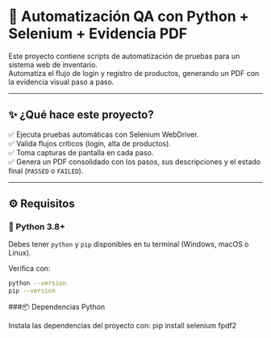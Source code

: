 # 🚀 Automatización QA con Python + Selenium + Evidencia PDF

Este proyecto contiene scripts de automatización de pruebas para un sistema web de inventario.  
Automatiza el flujo de login y registro de productos, generando un PDF con la evidencia visual paso a paso.

---

## ✨ ¿Qué hace este proyecto?

✅ Ejecuta pruebas automáticas con Selenium WebDriver.  
✅ Valida flujos críticos (login, alta de productos).  
✅ Toma capturas de pantalla en cada paso.  
✅ Genera un PDF consolidado con los pasos, sus descripciones y el estado final (`PASSED` o `FAILED`).

---

## ⚙ Requisitos

### 🐍 Python 3.8+
Debes tener `python` y `pip` disponibles en tu terminal (Windows, macOS o Linux).

Verifica con:

```bash
python --version
pip --version
```




###📦 Dependencias Python

Instala las dependencias del proyecto con: 
pip install selenium fpdf2

